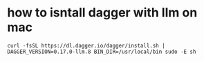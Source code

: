 # how to isntall dagger with llm on mac

```
curl -fsSL https://dl.dagger.io/dagger/install.sh | DAGGER_VERSION=0.17.0-llm.8 BIN_DIR=/usr/local/bin sudo -E sh
```